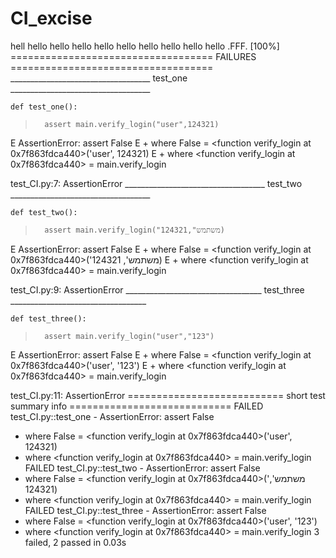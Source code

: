 # CI_excise
hell
hello
hello
hello
hello
hello
hello
hello
hello
hello
.FFF.                                                                    [100%]
=================================== FAILURES ===================================
___________________________________ test_one ___________________________________

    def test_one():
>       assert main.verify_login("user",124321)
E       AssertionError: assert False
E        +  where False = <function verify_login at 0x7f863fdca440>('user', 124321)
E        +    where <function verify_login at 0x7f863fdca440> = main.verify_login

test_CI.py:7: AssertionError
___________________________________ test_two ___________________________________

    def test_two():
>       assert main.verify_login("משתמש",124321)
E       AssertionError: assert False
E        +  where False = <function verify_login at 0x7f863fdca440>('משתמש', 124321)
E        +    where <function verify_login at 0x7f863fdca440> = main.verify_login

test_CI.py:9: AssertionError
__________________________________ test_three __________________________________

    def test_three():
>       assert main.verify_login("user","123")
E       AssertionError: assert False
E        +  where False = <function verify_login at 0x7f863fdca440>('user', '123')
E        +    where <function verify_login at 0x7f863fdca440> = main.verify_login

test_CI.py:11: AssertionError
=========================== short test summary info ============================
FAILED test_CI.py::test_one - AssertionError: assert False
 +  where False = <function verify_login at 0x7f863fdca440>('user', 124321)
 +    where <function verify_login at 0x7f863fdca440> = main.verify_login
FAILED test_CI.py::test_two - AssertionError: assert False
 +  where False = <function verify_login at 0x7f863fdca440>('משתמש', 124321)
 +    where <function verify_login at 0x7f863fdca440> = main.verify_login
FAILED test_CI.py::test_three - AssertionError: assert False
 +  where False = <function verify_login at 0x7f863fdca440>('user', '123')
 +    where <function verify_login at 0x7f863fdca440> = main.verify_login
3 failed, 2 passed in 0.03s
